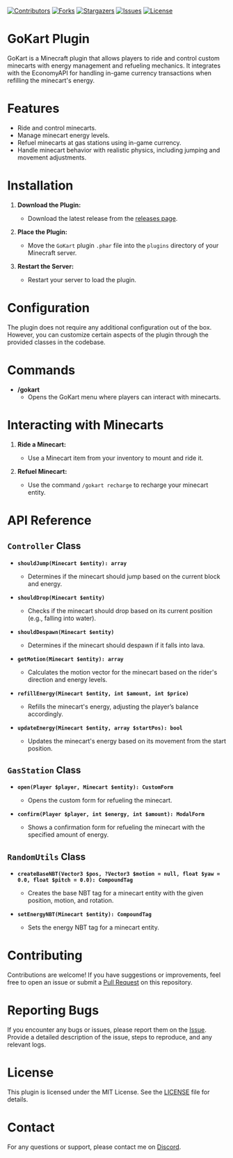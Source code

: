 [![Contributors](https://img.shields.io/github/contributors/pixelwhiz/Gokart)](https://github.com/pixelwhiz/GoKart/graphs/contributors)
[![Forks](https://img.shields.io/github/forks/pixelwhiz/Gokart)](https://github.com/pixelwhiz/GoKart/network/members)
[![Stargazers](https://img.shields.io/github/stars/pixelwhiz/GoKart)](https://github.com/pixelwhiz/GoKart/stargazers)
[![Issues](https://img.shields.io/github/issues/pixelwhiz/GoKart)](https://github.com/pixelwhiz/GoKart/issues)
[![License](https://img.shields.io/github/license/pixelwhiz/GoKart)](https://github.com/pixelwhiz/GoKart/blob/master/LICENSE)

# GoKart Plugin

GoKart is a Minecraft plugin that allows players to ride and control custom minecarts with energy management and refueling mechanics. It integrates with the EconomyAPI for handling in-game currency transactions when refilling the minecart's energy.

# Features

- Ride and control minecarts.
- Manage minecart energy levels.
- Refuel minecarts at gas stations using in-game currency.
- Handle minecart behavior with realistic physics, including jumping and movement adjustments.

# Installation

1. **Download the Plugin:**
   - Download the latest release from the [releases page](#).

2. **Place the Plugin:**
   - Move the `GoKart` plugin `.phar` file into the `plugins` directory of your Minecraft server.

3. **Restart the Server:**
   - Restart your server to load the plugin.

# Configuration

The plugin does not require any additional configuration out of the box. However, you can customize certain aspects of the plugin through the provided classes in the codebase.

# Commands

- **/gokart**
  - Opens the GoKart menu where players can interact with minecarts.

# Interacting with Minecarts

1. **Ride a Minecart:**
   - Use a Minecart item from your inventory to mount and ride it.

2. **Refuel Minecart:**
   - Use the command `/gokart recharge` to recharge your minecart entity.

# API Reference

## `Controller` Class

- **`shouldJump(Minecart $entity): array`**
  - Determines if the minecart should jump based on the current block and energy.

- **`shouldDrop(Minecart $entity)`**
  - Checks if the minecart should drop based on its current position (e.g., falling into water).

- **`shouldDespawn(Minecart $entity)`**
  - Determines if the minecart should despawn if it falls into lava.

- **`getMotion(Minecart $entity): array`**
  - Calculates the motion vector for the minecart based on the rider's direction and energy levels.

- **`refillEnergy(Minecart $entity, int $amount, int $price)`**
  - Refills the minecart's energy, adjusting the player’s balance accordingly.

- **`updateEnergy(Minecart $entity, array $startPos): bool`**
  - Updates the minecart's energy based on its movement from the start position.

## `GasStation` Class

- **`open(Player $player, Minecart $entity): CustomForm`**
  - Opens the custom form for refueling the minecart.

- **`confirm(Player $player, int $energy, int $amount): ModalForm`**
  - Shows a confirmation form for refueling the minecart with the specified amount of energy.

## `RandomUtils` Class

- **`createBaseNBT(Vector3 $pos, ?Vector3 $motion = null, float $yaw = 0.0, float $pitch = 0.0): CompoundTag`**
  - Creates the base NBT tag for a minecart entity with the given position, motion, and rotation.

- **`setEnergyNBT(Minecart $entity): CompoundTag`**
  - Sets the energy NBT tag for a minecart entity.

# Contributing

Contributions are welcome! If you have suggestions or improvements, feel free to open an issue or submit a [Pull Request](https://github.com/pixelwhiz/GokartPro/compare) on this repository.

# Reporting Bugs

If you encounter any bugs or issues, please report them on the [Issue](https://github.com/pixelwhiz/GokartPro/issues/new). Provide a detailed description of the issue, steps to reproduce, and any relevant logs.

# License

This plugin is licensed under the MIT License. See the [LICENSE](LICENSE) file for details.

# Contact

For any questions or support, please contact me on [Discord](https://discordapp.com/users/591983759965028363).
